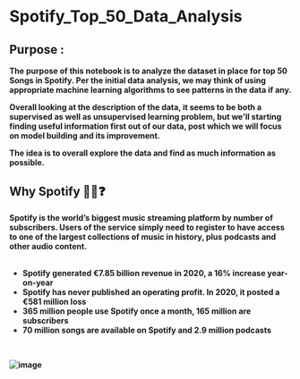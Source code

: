 # Spotify_Top_50_Data_Analysis

## Purpose :
<b>The purpose of this notebook is to analyze the dataset in place for top 50 Songs in Spotify. Per the initial data analysis, we may think of using appropriate machine learning algorithms to see patterns in the data if any.

Overall looking at the description of the data, it seems to be both a supervised as well as unsupervised learning problem, but we'll starting finding useful information first out of our data, post which we will focus on model building and its improvement.

The idea is to overall explore the data and find as much information as possible.

## Why Spotify 🤔🤔❓

<div class="alert alert-block alert-info">
    <b>
    Spotify is the world’s biggest music streaming platform by number of subscribers. Users of the service simply need to register to have access to one of the largest collections of music in history, plus podcasts and other audio content.<br><br>
        <ul>
        <li>Spotify generated €7.85 billion revenue in 2020, a 16% increase year-on-year</li>
<li>Spotify has never published an operating profit. In 2020, it posted a €581 million loss</li>
<li>365 million people use Spotify once a month, 165 million are subscribers</li>
<li>70 million songs are available on Spotify and 2.9 million podcasts</li>
            </ol>
</div>
  <br>
  
![image](https://user-images.githubusercontent.com/65644371/163663454-2b198463-3398-4ef8-8da2-89101501e97c.png)

<br>


